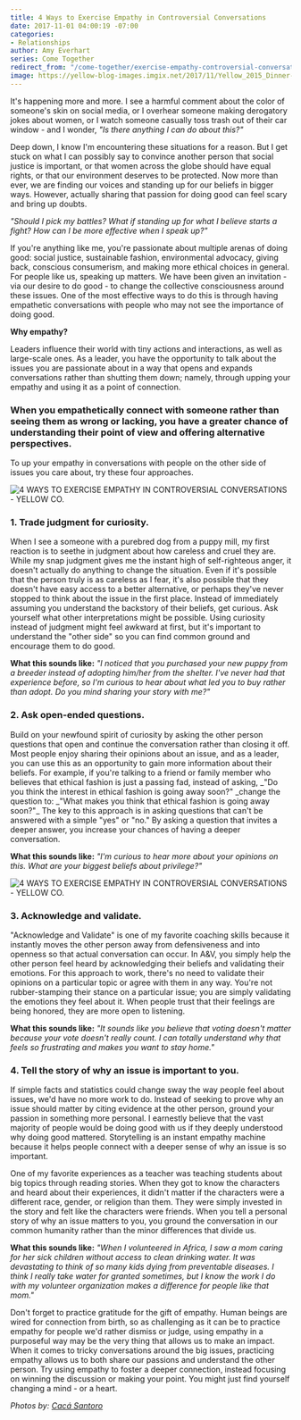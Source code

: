 ```yaml
---
title: 4 Ways to Exercise Empathy in Controversial Conversations
date: 2017-11-01 04:00:19 -07:00
categories:
- Relationships
author: Amy Everhart
series: Come Together
redirect_from: "/come-together/exercise-empathy-controversial-conversation/"
image: https://yellow-blog-images.imgix.net/2017/11/Yellow_2015_Dinner-4.jpg
---
```


It's happening more and more. I see a harmful comment about the color of someone's skin on social media, or I overhear someone making derogatory jokes about women, or I watch someone casually toss trash out of their car window - and I wonder, _"Is there anything I can do about this?"_

Deep down, I know I'm encountering these situations for a reason. But I get stuck on what I can possibly say to convince another person that social justice is important, or that women across the globe should have equal rights, or that our environment deserves to be protected. Now more than ever, we are finding our voices and standing up for our beliefs in bigger ways. However, actually sharing that passion for doing good can feel scary and bring up doubts.

_"Should I pick my battles? What if standing up for what I believe starts a fight? How can I be more effective when I speak up?"_

If you're anything like me, you're passionate about multiple arenas of doing good: social justice, sustainable fashion, environmental advocacy, giving back, conscious consumerism, and making more ethical choices in general. For people like us, speaking up matters. We have been given an invitation - via our desire to do good - to change the collective consciousness around these issues. One of the most effective ways to do this is through having empathetic conversations with people who may not see the importance of doing good.

**Why empathy?**

Leaders influence their world with tiny actions and interactions, as well as large-scale ones. As a leader, you have the opportunity to talk about the issues you are passionate about in a way that opens and expands conversations rather than shutting them down; namely, through upping your empathy and using it as a point of connection.

### **When you empathetically connect with someone rather than seeing them as wrong or lacking, you have a greater chance of understanding their point of view and offering alternative perspectives.**

To up your empathy in conversations with people on the other side of issues you care about, try these four approaches.

![4 WAYS TO EXERCISE EMPATHY IN CONTROVERSIAL CONVERSATIONS - YELLOW CO.](https://yellow-blog-images.imgix.net/2017/11/Yellow_2015_Dinner-10.jpg)

### **1\. Trade judgment for curiosity.**

When I see a someone with a purebred dog from a puppy mill, my first reaction is to seethe in judgment about how careless and cruel they are. While my snap judgment gives me the instant high of self-righteous anger, it doesn't actually do anything to change the situation. Even if it's possible that the person truly is as careless as I fear, it's also possible that they doesn't have easy access to a better alternative, or perhaps they've never stopped to think about the issue in the first place. Instead of immediately assuming you understand the backstory of their beliefs, get curious. Ask yourself what other interpretations might be possible. Using curiosity instead of judgment might feel awkward at first, but it's important to understand the "other side" so you can find common ground and encourage them to do good.

**What this sounds like:** _"I noticed that you purchased your new puppy from a breeder instead of adopting him/her from the shelter. I've never had that experience before, so I'm curious to hear about what led you to buy rather than adopt. Do you mind sharing your story with me?"_

### **2\. Ask open-ended questions.**

Build on your newfound spirit of curiosity by asking the other person questions that open and continue the conversation rather than closing it off. Most people enjoy sharing their opinions about an issue, and as a leader, you can use this as an opportunity to gain more information about their beliefs. For example, if you're talking to a friend or family member who believes that ethical fashion is just a passing fad, instead of asking, _"Do you think the interest in ethical fashion is going away soon?" \_change the question to: _"What makes you think that ethical fashion is going away soon?"\_ The key to this approach is in asking questions that can't be answered with a simple "yes" or "no." By asking a question that invites a deeper answer, you increase your chances of having a deeper conversation.

**What this sounds like:** _"I'm curious to hear more about your opinions on this. What are your biggest beliefs about privilege?"_

![4 WAYS TO EXERCISE EMPATHY IN CONTROVERSIAL CONVERSATIONS - YELLOW CO.](https://yellow-blog-images.imgix.net/2017/11/Yellow_2015_Dinner-69.jpg)

### **3\. Acknowledge and validate.**

"Acknowledge and Validate" is one of my favorite coaching skills because it instantly moves the other person away from defensiveness and into openness so that actual conversation can occur. In A&V, you simply help the other person feel heard by acknowledging their beliefs and validating their emotions. For this approach to work, there's no need to validate their opinions on a particular topic or agree with them in any way. You're not rubber-stamping their stance on a particular issue; you are simply validating the emotions they feel about it. When people trust that their feelings are being honored, they are more open to listening.

**What this sounds like:** _"It sounds like you believe that voting doesn't matter because your vote doesn't really count. I can totally understand why that feels so frustrating and makes you want to stay home."_

### **4\. Tell the story of why an issue is important to you.**

If simple facts and statistics could change sway the way people feel about issues, we'd have no more work to do. Instead of seeking to prove why an issue should matter by citing evidence at the other person, ground your passion in something more personal. I earnestly believe that the vast majority of people would be doing good with us if they deeply understood why doing good mattered. Storytelling is an instant empathy machine because it helps people connect with a deeper sense of why an issue is so important.

One of my favorite experiences as a teacher was teaching students about big topics through reading stories. When they got to know the characters and heard about their experiences, it didn't matter if the characters were a different race, gender, or religion than them. They were simply invested in the story and felt like the characters were friends. When you tell a personal story of why an issue matters to you, you ground the conversation in our common humanity rather than the minor differences that divide us.

**What this sounds like:** _"When I volunteered in Africa, I saw a mom caring for her sick children without access to clean drinking water. It was devastating to think of so many kids dying from preventable diseases. I think I really take water for granted sometimes, but I know the work I do with my volunteer organization makes a difference for people like that mom."_

Don't forget to practice gratitude for the gift of empathy. Human beings are wired for connection from birth, so as challenging as it can be to practice empathy for people we'd rather dismiss or judge, using empathy in a purposeful way may be the very thing that allows us to make an impact. When it comes to tricky conversations around the big issues, practicing empathy allows us to both share our passions and understand the other person. Try using empathy to foster a deeper connection, instead focusing on winning the discussion or making your point. You might just find yourself changing a mind - or a heart.

_Photos by: [Cacá Santoro](http://cacasantoro.com/)_
